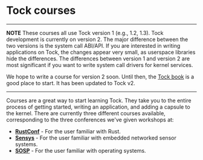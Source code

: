 Tock courses
==================

---
**NOTE**
These courses all use Tock version 1 (e.g., 1.2, 1.3). 
Tock development is currently on version 2. 
The major difference between the two versions is the
system call ABI/API. If you are interested in writing applications on Tock,
the changes appear very small, as userspace libraries hide the differences.
The differences between version 1 and version 2 are most significant if you
want to write system call drivers for kernel services.

We hope to write a course for version 2 soon. Until then, the 
[Tock book](https://book.tockos.org/) is a good place to start. It has 
been updated to Tock v2.

---


Courses are a great way to start learning Tock. They take you to the entire
process of getting started, writing an application, and adding a capsule to the
kernel. There are currently three different courses available, corresponding to
the three conferences we've given workshops at:

- **[RustConf](rustconf)** - For the user familiar with Rust.
- **[Sensys](2018-11-SenSys)** - For the user familiar with embedded networked sensor systems.
- **[SOSP](sosp)** - For the user familiar with operating systems.

